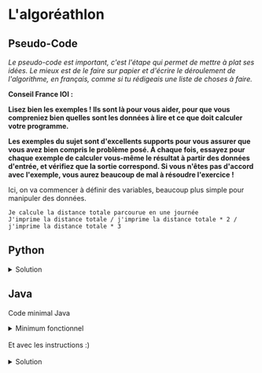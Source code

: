 # L'algoréathlon

## Pseudo-Code

_Le pseudo-code est important, c'est l'étape qui permet de mettre à plat ses idées. Le mieux est de le faire sur papier et d'écrire le déroulement de l'algorithme, en français, comme si tu rédigeais une liste de choses à faire._

**Conseil France IOI :**

**Lisez bien les exemples ! Ils sont là pour vous aider, pour que vous compreniez bien quelles sont les données à lire et ce que doit calculer votre programme.**

**Les exemples du sujet sont d'excellents supports pour vous assurer que vous avez bien compris le problème posé. À chaque fois, essayez pour chaque exemple de calculer vous-même le résultat à partir des données d'entrée, et vérifiez que la sortie correspond. Si vous n'êtes pas d'accord avec l'exemple, vous aurez beaucoup de mal à résoudre l'exercice !**

Ici, on va commencer à définir des variables, beaucoup plus simple pour manipuler des données.

```
Je calcule la distance totale parcourue en une journée
J'imprime la distance totale / j'imprime la distance totale * 2 / j'imprime la distance totale * 3
```

## Python

<details>
  <summary>Solution</summary>

```Python
distJour = 2 + 34 + 6
print(distJour, end = " ")
print(distJour * 2, end = " ")
print(distJour * 3)
```

</details>

## Java

Code minimal Java

<details>
  <summary>Minimum fonctionnel</summary>

```Java
  class Main {
    public static void main(String[] args) {
      // ton code ici
    }
  }
```

</details>

</br>
Et avec les instructions :)
</br>
</br>

<details>
  <summary>Solution</summary>


```Java
class Main {
   public static void main(String[] args) {
      int distJour = 2 + 34 + 6;
      System.out.print(distJour + " ");
      System.out.print((distJour * 2) + " ");
      System.out.println(distJour * 3);
   }
}
```

</details>
